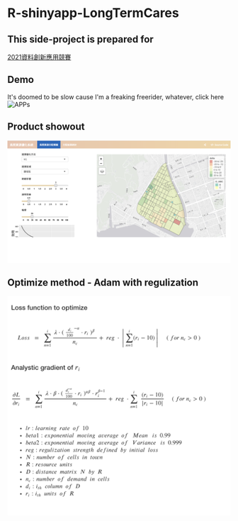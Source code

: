 # R-shinyapp-LongTermCares

## This side-project is prepared for 
[2021資料創新應用競賽](https://opendata-contest.tca.org.tw)

## Demo
It's doomed to be slow cause I'm a freaking freerider, whatever, click here![APPs](https://goverment.shinyapps.io/shinyapp/)

## Product showout
![Product](/images/product_showout.png)

## Optimize method - Adam with regulization
![optimize method](/images/optimize_method.png)
